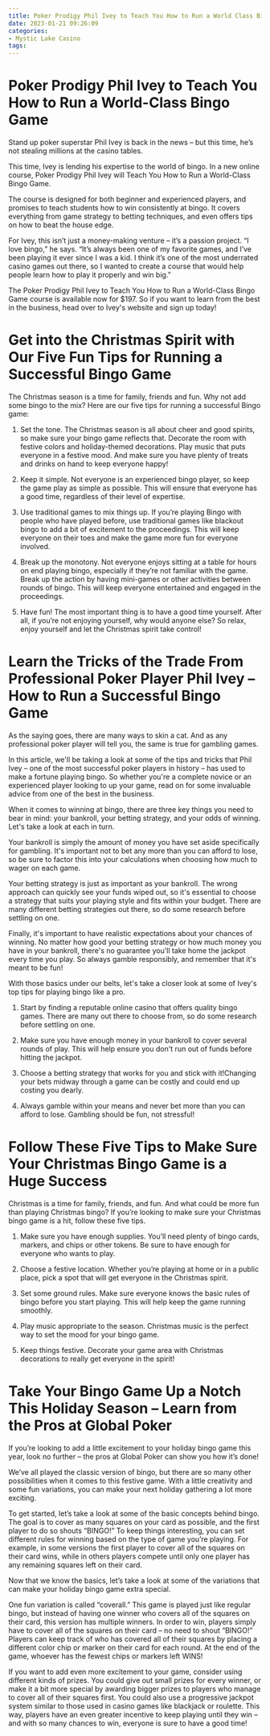 ```yaml
---
title: Poker Prodigy Phil Ivey to Teach You How to Run a World Class Bingo Game 
date: 2023-01-21 09:26:09
categories:
- Mystic Lake Casino
tags:
---
```



#  Poker Prodigy Phil Ivey to Teach You How to Run a World-Class Bingo Game 

Stand up poker superstar Phil Ivey is back in the news – but this time, he’s not stealing millions at the casino tables. 

This time, Ivey is lending his expertise to the world of bingo. In a new online course, Poker Prodigy Phil Ivey will Teach You How to Run a World-Class Bingo Game. 

The course is designed for both beginner and experienced players, and promises to teach students how to win consistently at bingo. It covers everything from game strategy to betting techniques, and even offers tips on how to beat the house edge. 

For Ivey, this isn’t just a money-making venture – it’s a passion project. “I love bingo,” he says. “It’s always been one of my favorite games, and I’ve been playing it ever since I was a kid. I think it’s one of the most underrated casino games out there, so I wanted to create a course that would help people learn how to play it properly and win big.” 

The Poker Prodigy Phil Ivey to Teach You How to Run a World-Class Bingo Game course is available now for $197. So if you want to learn from the best in the business, head over to Ivey's website and sign up today!

#  Get into the Christmas Spirit with Our Five Fun Tips for Running a Successful Bingo Game 

The Christmas season is a time for family, friends and fun. Why not add some bingo to the mix? Here are our five tips for running a successful Bingo game:

1. Set the tone. The Christmas season is all about cheer and good spirits, so make sure your bingo game reflects that. Decorate the room with festive colors and holiday-themed decorations. Play music that puts everyone in a festive mood. And make sure you have plenty of treats and drinks on hand to keep everyone happy!

2. Keep it simple. Not everyone is an experienced bingo player, so keep the game play as simple as possible. This will ensure that everyone has a good time, regardless of their level of expertise.

3. Use traditional games to mix things up. If you’re playing Bingo with people who have played before, use traditional games like blackout bingo to add a bit of excitement to the proceedings. This will keep everyone on their toes and make the game more fun for everyone involved.

4. Break up the monotony. Not everyone enjoys sitting at a table for hours on end playing bingo, especially if they’re not familiar with the game. Break up the action by having mini-games or other activities between rounds of bingo. This will keep everyone entertained and engaged in the proceedings.

5. Have fun! The most important thing is to have a good time yourself. After all, if you’re not enjoying yourself, why would anyone else? So relax, enjoy yourself and let the Christmas spirit take control!

#  Learn the Tricks of the Trade From Professional Poker Player Phil Ivey – How to Run a Successful Bingo Game 

As the saying goes, there are many ways to skin a cat. And as any professional poker player will tell you, the same is true for gambling games.

In this article, we'll be taking a look at some of the tips and tricks that Phil Ivey – one of the most successful poker players in history – has used to make a fortune playing bingo. So whether you're a complete novice or an experienced player looking to up your game, read on for some invaluable advice from one of the best in the business.

When it comes to winning at bingo, there are three key things you need to bear in mind: your bankroll, your betting strategy, and your odds of winning. Let's take a look at each in turn.

Your bankroll is simply the amount of money you have set aside specifically for gambling. It's important not to bet any more than you can afford to lose, so be sure to factor this into your calculations when choosing how much to wager on each game.

Your betting strategy is just as important as your bankroll. The wrong approach can quickly see your funds wiped out, so it's essential to choose a strategy that suits your playing style and fits within your budget. There are many different betting strategies out there, so do some research before settling on one.

Finally, it's important to have realistic expectations about your chances of winning. No matter how good your betting strategy or how much money you have in your bankroll, there's no guarantee you'll take home the jackpot every time you play. So always gamble responsibly, and remember that it's meant to be fun!

With those basics under our belts, let's take a closer look at some of Ivey's top tips for playing bingo like a pro.

1) Start by finding a reputable online casino that offers quality bingo games. There are many out there to choose from, so do some research before settling on one.

2) Make sure you have enough money in your bankroll to cover several rounds of play. This will help ensure you don't run out of funds before hitting the jackpot.

3) Choose a betting strategy that works for you and stick with it!Changing your bets midway through a game can be costly and could end up costing you dearly.

4) Always gamble within your means and never bet more than you can afford to lose. Gambling should be fun, not stressful!

#  Follow These Five Tips to Make Sure Your Christmas Bingo Game is a Huge Success 

Christmas is a time for family, friends, and fun. And what could be more fun than playing Christmas bingo? If you’re looking to make sure your Christmas bingo game is a hit, follow these five tips.

1. Make sure you have enough supplies. You’ll need plenty of bingo cards, markers, and chips or other tokens. Be sure to have enough for everyone who wants to play.

2. Choose a festive location. Whether you’re playing at home or in a public place, pick a spot that will get everyone in the Christmas spirit.

3. Set some ground rules. Make sure everyone knows the basic rules of bingo before you start playing. This will help keep the game running smoothly.

4. Play music appropriate to the season. Christmas music is the perfect way to set the mood for your bingo game.

5. Keep things festive. Decorate your game area with Christmas decorations to really get everyone in the spirit!

#  Take Your Bingo Game Up a Notch This Holiday Season – Learn from the Pros at Global Poker

If you’re looking to add a little excitement to your holiday bingo game this year, look no further – the pros at Global Poker can show you how it’s done!

We’ve all played the classic version of bingo, but there are so many other possibilities when it comes to this festive game. With a little creativity and some fun variations, you can make your next holiday gathering a lot more exciting.

To get started, let’s take a look at some of the basic concepts behind bingo. The goal is to cover as many squares on your card as possible, and the first player to do so shouts “BINGO!” To keep things interesting, you can set different rules for winning based on the type of game you’re playing. For example, in some versions the first player to cover all of the squares on their card wins, while in others players compete until only one player has any remaining squares left on their card.

Now that we know the basics, let’s take a look at some of the variations that can make your holiday bingo game extra special.

One fun variation is called “coverall.” This game is played just like regular bingo, but instead of having one winner who covers all of the squares on their card, this version has multiple winners. In order to win, players simply have to cover all of the squares on their card – no need to shout “BINGO!” Players can keep track of who has covered all of their squares by placing a different color chip or marker on their card for each round. At the end of the game, whoever has the fewest chips or markers left WINS!

If you want to add even more excitement to your game, consider using different kinds of prizes. You could give out small prizes for every winner, or make it a bit more special by awarding bigger prizes to players who manage to cover all of their squares first. You could also use a progressive jackpot system similar to those used in casino games like blackjack or roulette. This way, players have an even greater incentive to keep playing until they win – and with so many chances to win, everyone is sure to have a good time!